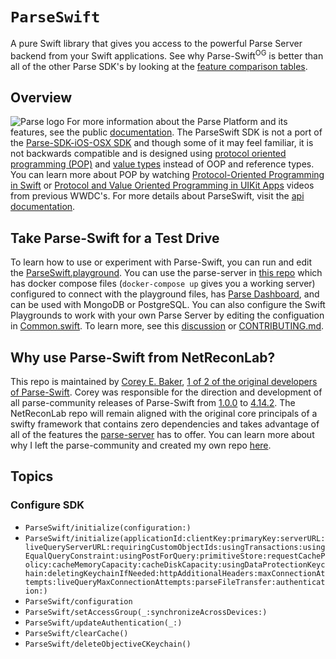 # ``ParseSwift``
<!-- markdownlint-disable -->
A pure Swift library that gives you access to the powerful Parse Server backend from your Swift applications. See why Parse-Swift<sup>OG</sup> is better than all of the other Parse SDK's by looking at the [feature comparison tables](https://github.com/netreconlab/Parse-Swift/discussions/72). 

## Overview
![Parse logo](parse-swift.png)
For more information about the Parse Platform and its features, see the public [documentation](https://docs.parseplatform.org). The ParseSwift SDK is not a port of the [Parse-SDK-iOS-OSX SDK](https://github.com/parse-community/Parse-SDK-iOS-OSX) and though some of it may feel familiar, it is not backwards compatible and is designed using [protocol oriented programming (POP)](https://www.pluralsight.com/guides/protocol-oriented-programming-in-swift) and [value types](https://www.youtube.com/watch?v=A_b2oCBmm2Y) instead of OOP and reference types. You can learn more about POP by watching [Protocol-Oriented Programming in Swift](https://developer.apple.com/videos/play/wwdc2015/408/) or [Protocol and Value Oriented Programming in UIKit Apps](https://developer.apple.com/videos/play/wwdc2016/419/) videos from previous WWDC's. For more details about ParseSwift, visit the [api documentation](https://netreconlab.github.io/Parse-Swift/release/documentation/parseswift/).

## Take Parse-Swift for a Test Drive
To learn how to use or experiment with Parse-Swift, you can run and edit the [ParseSwift.playground](https://github.com/netreconlab/Parse-Swift/tree/main/ParseSwift.playground/Pages). You can use the parse-server in [this repo](https://github.com/netreconlab/parse-hipaa/tree/parse-swift) which has docker compose files (`docker-compose up` gives you a working server) configured to connect with the playground files, has [Parse Dashboard](https://github.com/parse-community/parse-dashboard), and can be used with MongoDB or PostgreSQL. You can also configure the Swift Playgrounds to work with your own Parse Server by editing the configuation in [Common.swift](https://github.com/netreconlab/Parse-Swift/blob/e9ba846c399257100b285d25d2bd055628b13b4b/ParseSwift.playground/Sources/Common.swift#L4-L19). To learn more, see this [discussion](https://github.com/netreconlab/Parse-Swift/discussions/74) or [CONTRIBUTING.md](https://github.com/netreconlab/Parse-Swift/blob/main/CONTRIBUTING.md#swift-playgrounds).

## Why use Parse-Swift from NetReconLab?
This repo is maintained by [Corey E. Baker](https://github.com/cbaker6), [1 of 2 of the original developers of Parse-Swift](https://github.com/parse-community/Parse-Swift/graphs/contributors). Corey was responsible for the direction and development of all parse-community releases of Parse-Swift from [1.0.0](https://github.com/parse-community/Parse-Swift/releases/tag/4.14.2) to [4.14.2](https://github.com/parse-community/Parse-Swift/releases/tag/4.14.2). The NetReconLab repo will remain aligned with the original core principals of a swifty framework that contains zero dependencies and takes advantage of all of the features the [parse-server](https://github.com/parse-community/parse-server) has to offer. You can learn more about why I left the parse-community and created my own repo [here](https://github.com/netreconlab/Parse-Swift/discussions/7).

## Topics

### Configure SDK

- ``ParseSwift/initialize(configuration:)``
- ``ParseSwift/initialize(applicationId:clientKey:primaryKey:serverURL:liveQueryServerURL:requiringCustomObjectIds:usingTransactions:usingEqualQueryConstraint:usingPostForQuery:primitiveStore:requestCachePolicy:cacheMemoryCapacity:cacheDiskCapacity:usingDataProtectionKeychain:deletingKeychainIfNeeded:httpAdditionalHeaders:maxConnectionAttempts:liveQueryMaxConnectionAttempts:parseFileTransfer:authentication:)``
- ``ParseSwift/configuration``
- ``ParseSwift/setAccessGroup(_:synchronizeAcrossDevices:)``
- ``ParseSwift/updateAuthentication(_:)``
- ``ParseSwift/clearCache()``
- ``ParseSwift/deleteObjectiveCKeychain()``

